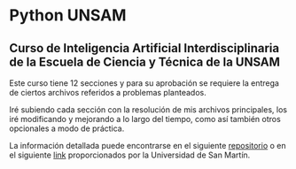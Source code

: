 # Python UNSAM
## Curso de Inteligencia Artificial Interdisciplinaria de la Escuela de Ciencia y Técnica de la UNSAM


Este curso tiene 12 secciones y para su aprobación se requiere la entrega de ciertos archivos referidos a problemas planteados. 

Iré subiendo cada sección con la resolución de mis archivos principales, los iré modificando y mejorando a lo largo del tiempo, como así también otros opcionales a modo de práctica.

La información detallada puede encontrarse en el siguiente [repositorio](https://github.com/python-unsam/Programacion_en_Python_UNSAM) o en el siguiente [link](https://programacionpython.ecyt.unsam.edu.ar/material/#preinscripcion) proporcionados por la Universidad de San Martín.